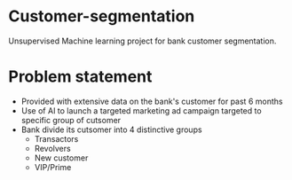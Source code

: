 # Customer-segmentation
Unsupervised Machine learning project for bank customer segmentation.

# Problem statement
  * Provided with extensive data on the bank's customer for past 6 months
  * Use of AI to launch a targeted marketing ad campaign targeted to specific group of cutsomer
  * Bank divide its cutsomer into 4 distinctive groups
    *  Transactors
    *  Revolvers
    *  New customer
    *  VIP/Prime
	  
